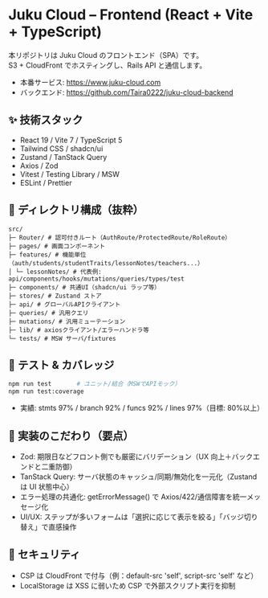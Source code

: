 # Juku Cloud – Frontend (React + Vite + TypeScript)

本リポジトリは Juku Cloud のフロントエンド（SPA）です。  
S3 + CloudFront でホスティングし、Rails API と通信します。

- 本番サービス: https://www.juku-cloud.com
- バックエンド: https://github.com/Taira0222/juku-cloud-backend

## ✨ 技術スタック

- React 19 / Vite 7 / TypeScript 5
- Tailwind CSS / shadcn/ui
- Zustand / TanStack Query
- Axios / Zod
- Vitest / Testing Library / MSW
- ESLint / Prettier

## 🧱 ディレクトリ構成（抜粋）

```
src/
├─ Router/ # 認可付きルート（AuthRoute/ProtectedRoute/RoleRoute）
├─ pages/ # 画面コンポーネント
├─ features/ # 機能単位（auth/students/studentTraits/lessonNotes/teachers...）
│ └─ lessonNotes/ # 代表例: api/components/hooks/mutations/queries/types/test
├─ components/ # 共通UI（shadcn/ui ラップ等）
├─ stores/ # Zustand ストア
├─ api/ # グローバルAPIクライアント
├─ queries/ # 汎用クエリ
├─ mutations/ # 汎用ミューテーション
├─ lib/ # axiosクライアント/エラーハンドラ等
└─ tests/ # MSW サーバ/fixtures
```

## 🧪 テスト & カバレッジ

```bash
npm run test       # ユニット/結合（MSWでAPIモック）
npm run test:coverage

```

- 実績: stmts 97% / branch 92% / funcs 92% / lines 97%（目標: 80%以上）

## 🧩 実装のこだわり（要点）

- Zod: 期限日などフロント側でも厳密にバリデーション（UX 向上＋バックエンドと二重防御）
- TanStack Query: サーバ状態のキャッシュ/同期/無効化を一元化（Zustand は UI 状態中心）
- エラー処理の共通化: getErrorMessage() で Axios/422/通信障害を統一メッセージ化
- UI/UX: ステップが多いフォームは「選択に応じて表示を絞る」「バッジ切り替え」で直感操作

## 🔐 セキュリティ

- CSP は CloudFront で付与（例：default-src 'self', script-src 'self' など）
- LocalStorage は XSS に弱いため CSP で外部スクリプト実行を抑制
